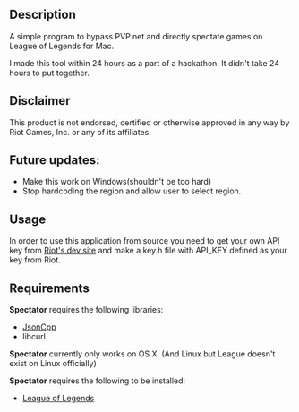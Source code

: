 ## Description
A simple program to bypass PVP.net and directly spectate games on League of Legends for Mac.

I made this tool within 24 hours as a part of a hackathon. It didn't take 24 hours to put together. 

## Disclaimer
This product is not endorsed, certified or otherwise approved in any way by Riot Games, Inc. or any of its affiliates.

## Future updates:
- Make this work on Windows(shouldn't be too hard)
- Stop hardcoding the region and allow user to select region. 

## Usage
In order to use this application from source you need to get your own API key from [Riot's dev site](http://developer.riotgames.com) and make a key.h file with API_KEY defined as your key from Riot.

## Requirements

**Spectator** requires the following libraries:
- [JsonCpp](https://github.com/open-source-parsers/jsoncpp)
- libcurl



**Spectator** currently only works on OS X. (And Linux but League doesn't exist on Linux officially)

**Spectator** requires the following to be installed:
- [League of Legends](https://signup.na.leagueoflegends.com/en/signup/redownload)
